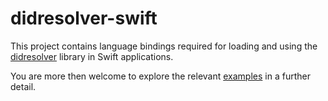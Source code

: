 # didresolver-swift

This project contains language bindings required for loading and using the [didresolver](https://github.com/e-id-admin/didresolver) library in Swift applications.

You are more then welcome to explore the relevant [examples](https://github.com/e-id-admin/didresolver-examples) in a further detail.
